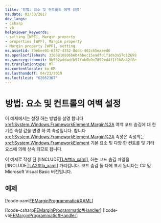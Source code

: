 ```yaml
---
title: '방법: 요소 및 컨트롤의 여백 설정'
ms.date: 03/30/2017
dev_langs:
- csharp
- vb
helpviewer_keywords:
- setting [WPF], Margin property
- properties [WPF], Margin property
- Margin property [WPF], setting
ms.assetid: 70ebee01-6f87-4352-8dd4-402c65eaaed6
ms.openlocfilehash: 3263810806b6b4bbec15eadfd1f1da3a57d12698
ms.sourcegitcommit: 9b552addadfb57fab0b9e7852ed4f1f1b8a42f8e
ms.translationtype: MT
ms.contentlocale: ko-KR
ms.lasthandoff: 04/23/2019
ms.locfileid: "62052367"
---
```

# <a name="how-to-set-margins-of-elements-and-controls"></a>방법: 요소 및 컨트롤의 여백 설정
이 예제에서는 설정 하는 방법을 설명 합니다 <xref:System.Windows.FrameworkElement.Margin%2A> 여백 코드 숨김에 대 한 기존 속성 값을 변경 하 여 속성입니다. 합니다 <xref:System.Windows.FrameworkElement.Margin%2A> 속성은 속성의는 <xref:System.Windows.FrameworkElement> 기본 요소 및 다양 한 컨트롤 및 기타 요소에 의해 상속 되므로 됩니다.  
  
 이 예제로 작성 된 [!INCLUDE[TLA#tla_xaml](../../../../includes/tlasharptla-xaml-md.md)], 하는 코드 숨김 파일을 [!INCLUDE[TLA2#tla_xaml](../../../../includes/tla2sharptla-xaml-md.md)] 가리킵니다. 코드 숨김 둘 다에 표시 됩니다는 C# 및 Microsoft Visual Basic 버전입니다.  
  
## <a name="example"></a>예제  
 [!code-xaml[FEMarginProgrammatic#XAML](~/samples/snippets/csharp/VS_Snippets_Wpf/FEMarginProgrammatic/CSharp/default.xaml#xaml)]  
  
 [!code-csharp[FEMarginProgrammatic#Handler](~/samples/snippets/csharp/VS_Snippets_Wpf/FEMarginProgrammatic/CSharp/default.xaml.cs#handler)]
 [!code-vb[FEMarginProgrammatic#Handler](~/samples/snippets/visualbasic/VS_Snippets_Wpf/FEMarginProgrammatic/VisualBasic/default.xaml.vb#handler)]
